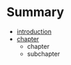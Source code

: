 # Summary

* [introduction](introduction.md)
* [chapter](chapter/README.md)
   * chapter
   * subchapter

